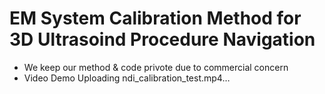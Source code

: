 # EM System Calibration Method for 3D Ultrasoind Procedure Navigation
- We keep our method & code privote due to commercial concern
- Video Demo
  Uploading ndi_calibration_test.mp4…

